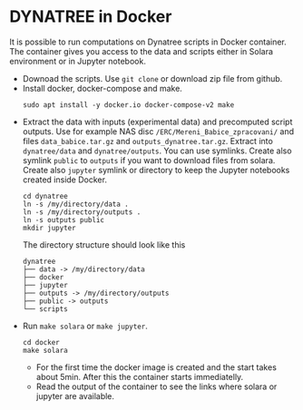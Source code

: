 # DYNATREE in Docker

It is possible to run computations on Dynatree scripts in Docker container. The container gives you access to the data and scripts either in Solara environment or in Jupyter notebook.

* Downoad the scripts. Use `git clone` or download zip file from github.
* Install docker, docker-compose and make.
  ```
  sudo apt install -y docker.io docker-compose-v2 make
  ```
* Extract the data with inputs (experimental data) and precomputed script outputs. Use for example NAS disc `/ERC/Mereni_Babice_zpracovani/` and files 
  `data_babice.tar.gz` and `outputs_dynatree.tar.gz`. Extract into `dynatree/data` and `dynatree/outputs`.
  You can use symlinks. Create also symlink `public` to `outputs` if you want to download files from solara. 
  Create also `jupyter` symlink or directory to keep the Jupyter notebooks created inside Docker.
  ```
  cd dynatree
  ln -s /my/directory/data .
  ln -s /my/directory/outputs .
  ln -s outputs public
  mkdir jupyter
  ```
  The directory structure should look like this
  ```
  dynatree
  ├── data -> /my/directory/data
  ├── docker
  ├── jupyter
  ├── outputs -> /my/directory/outputs
  ├── public -> outputs
  └── scripts
  ```
* Run `make solara` or `make jupyter`. 
  ```
  cd docker
  make solara
  ```
  * For the first time the docker image is created and the start takes about 5min. After this the container starts immediatelly. 
  * Read the output of the container to see the links where solara or jupyter are available. 
